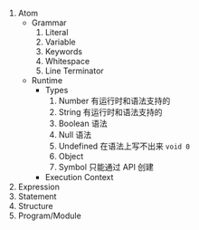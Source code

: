 1. Atom
   - Grammar
     1. Literal
     2. Variable
     3. Keywords
     4. Whitespace
     5. Line Terminator
   - Runtime
     - Types
       1. Number 有运行时和语法支持的
       2. String 有运行时和语法支持的
       3. Boolean 语法
       4. Null 语法
       5. Undefined 在语法上写不出来 `void 0`
       6. Object
       7. Symbol 只能通过 API 创建
     - Execution Context
2. Expression
3. Statement
4. Structure
5. Program/Module
